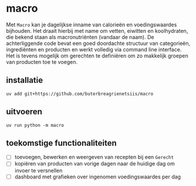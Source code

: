 # macro
Met `Macro` kan je dagelijkse inname van calorieën en voedingswaardes bijhouden. Het draait hierbij met name om vetten, eiwitten en koolhydraten, die bekend staan als macronutriënten (vandaar de naam). De achterliggende code bevat een goed doordachte structuur van categorieën, ingrediënten en producten en werkt volledig via command line interface. Het is tevens mogelijk om gerechten te definiëren om zo makkelijk groepen van producten toe te voegen.

## installatie

```
uv add git+https://github.com/buterbreagrienetsiis/macro
```

## uitvoeren

```
uv run python -m macro
```

## toekomstige functionaliteiten

 - [ ] toevoegen, bewerken en weergeven van recepten bij een `Gerecht`
 - [ ] kopiëren van producten van vorige dagen naar de huidige dag om invoer te versnellen
 - [ ] dashboard met grafieken over ingenomen voedingswaardes per dag
